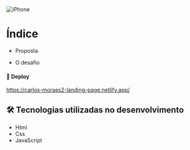 ![iPhone]( https://user-images.githubusercontent.com/97799788/188238224-1c73152f-efc6-486e-9cd9-f377567fcb65.png )

# Índice

- Proposta

- O desafio

#### 🚀 Deploy
https://carlos-moraes2-landing-page.netlify.app/

## 🛠️ Tecnologias utilizadas no desenvolvimento

* Html
* Css
* JavaScript


